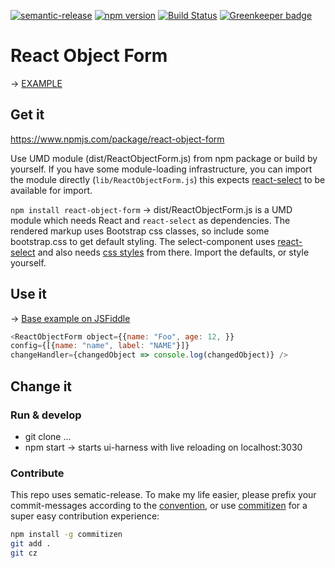 [![semantic-release](https://img.shields.io/badge/%20%20%F0%9F%93%A6%F0%9F%9A%80-semantic--release-e10079.svg)](https://github.com/semantic-release/semantic-release)
[![npm version](https://badge.fury.io/js/react-object-form.svg)](https://badge.fury.io/js/react-object-form)
[![Build Status](https://travis-ci.org/fkretzer/react-object-form.svg?branch=master)](https://travis-ci.org/fkretzer/react-object-form)
[![Greenkeeper badge](https://badges.greenkeeper.io/fkretzer/react-object-form.svg)](https://greenkeeper.io/)

# React Object Form



-> [EXAMPLE](https://jsfiddle.net/dhfsk/gfzpghun/)

## Get it

https://www.npmjs.com/package/react-object-form

Use UMD module (dist/ReactObjectForm.js) from npm package or build by yourself. If you have some module-loading infrastructure, you can import the module directly (`lib/ReactObjectForm.js`) this expects [react-select](https://github.com/JedWatson/react-select) to be available for import.

`npm install react-object-form` -> dist/ReactObjectForm.js is a UMD module which needs React and `react-select` as dependencies.
The rendered markup uses Bootstrap css classes, so include some bootstrap.css to get default styling. The select-component uses [react-select](https://github.com/JedWatson/react-select) and also needs [css styles](https://raw.githubusercontent.com/JedWatson/react-select/master/dist/react-select.css) from there. Import the defaults, or style yourself.

## Use it
-> [Base example on JSFiddle](https://jsfiddle.net/dhfsk/gfzpghun/)

```javascript
<ReactObjectForm object={{name: "Foo", age: 12, }} 
config={[{name: "name", label: "NAME"}]} 
changeHandler={changedObject => console.log(changedObject)} />
```

## Change it
### Run & develop
- git clone ...
- npm start -> starts ui-harness with live reloading on localhost:3030

### Contribute

This repo uses sematic-release. To make my life easier, please prefix your commit-messages according to the [convention](https://github.com/conventional-changelog/conventional-changelog-angular/blob/master/convention.md), or use [commitizen](https://commitizen.github.io/cz-cli/) for a super easy contribution experience:
```bash
npm install -g commitizen
git add .
git cz
```
